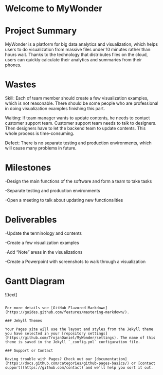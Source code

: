 #                                                        Welcome to MyWonder


# Project Summary

MyWonder is a platform for big data analytics and visualization, which helps users to do visualization from massive files under 10 minutes rather than hours wait. Thanks to the technology that distributes files on the cloud, users can quickly calculate their analytics and summaries from their phones.


# Wastes
Skill: Each of team member should create a few visualization examples, which is not reasonable. There should be some people who are professional in doing visualization examples finishing this part.

Waiting: If team manager wants to update contents, he needs to contact customer support team. Customer support team needs to talk to designers. Then designers have to let the backend team to update contents. This whole process is time-consuming.

Defect: There is no separate testing and production environments, which will cause many problems in future. 


# Milestones
-Design the main functions of the software and form a team to take tasks

-Separate testing and production environments

-Open a meeting to talk about updating new functionalities


# Deliverables
-Update the terminology and contents

-Create a few visualization examples

-Add “Note” areas in the visualizations

-Create a Powerpoint with screenshots to walk through a visualization



# Gantt Diagram

![text]

```

For more details see [GitHub Flavored Markdown](https://guides.github.com/features/mastering-markdown/).

### Jekyll Themes

Your Pages site will use the layout and styles from the Jekyll theme you have selected in your [repository settings](https://github.com/TrojanDaniel/MyWonder/settings). The name of this theme is saved in the Jekyll `_config.yml` configuration file.

### Support or Contact

Having trouble with Pages? Check out our [documentation](https://docs.github.com/categories/github-pages-basics/) or [contact support](https://github.com/contact) and we’ll help you sort it out.
